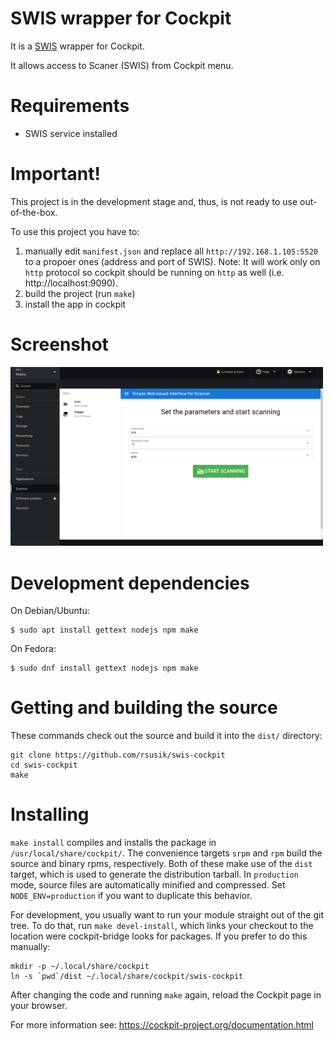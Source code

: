 # SWIS wrapper for Cockpit

It is a [SWIS](https://github.com/rsusik/simple-web-based-interface-for-scanner) wrapper for Cockpit. 

It allows access to Scaner (SWIS) from Cockpit menu.

# Requirements

* SWIS service installed

# Important!

This project is in the development stage and, thus, is not ready to use out-of-the-box.

To use this project you have to:

1) manually edit `manifest.json` and replace all `http://192.168.1.105:5520` to a propoer ones (address and port of SWIS). Note: It will work only on `http` protocol so cockpit should be running on `http` as well (i.e. http://localhost:9090).
2) build the project (run `make`)
3) install the app in cockpit

# Screenshot

<img src="https://github.com/rsusik/swis-cockpit/raw/main/screenshot-01.png" width="500">

# Development dependencies

On Debian/Ubuntu:

    $ sudo apt install gettext nodejs npm make

On Fedora:

    $ sudo dnf install gettext nodejs npm make


# Getting and building the source

These commands check out the source and build it into the `dist/` directory:

```
git clone https://github.com/rsusik/swis-cockpit
cd swis-cockpit
make
```

# Installing

`make install` compiles and installs the package in `/usr/local/share/cockpit/`. The
convenience targets `srpm` and `rpm` build the source and binary rpms,
respectively. Both of these make use of the `dist` target, which is used
to generate the distribution tarball. In `production` mode, source files are
automatically minified and compressed. Set `NODE_ENV=production` if you want to
duplicate this behavior.

For development, you usually want to run your module straight out of the git
tree. To do that, run `make devel-install`, which links your checkout to the
location were cockpit-bridge looks for packages. If you prefer to do
this manually:

```
mkdir -p ~/.local/share/cockpit
ln -s `pwd`/dist ~/.local/share/cockpit/swis-cockpit
```

After changing the code and running `make` again, reload the Cockpit page in
your browser.

For more information see: https://cockpit-project.org/documentation.html
